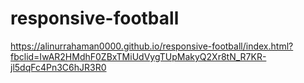 # responsive-football
https://alinurrahaman0000.github.io/responsive-football/index.html?fbclid=IwAR2HMdhF0ZBxTMiUdVygTUpMakyQ2Xr8tN_R7KR-jl5dqFc4Pn3C6hJR3R0
